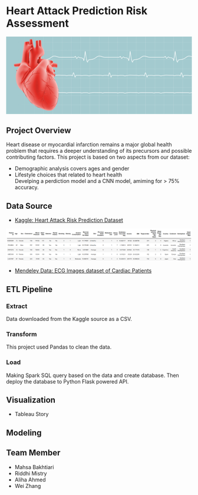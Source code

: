 # Heart Attack Prediction Risk Assessment
<img src="/Images/heart.jpg" /> <br>

## Project Overview
Heart disease or myocardial infarction remains a major global health problem that requires a deeper understanding of its precursors and possible contributing factors.
This project is based on two aspects from our dataset:
* Demographic analysis covers ages and gender <br>
* Lifestyle choices that related to heart health <br>
Develping a perdiction model and a CNN model, amiming for > 75% accuracy.

## Data Source
* [Kaggle: Heart Attack Risk Prediction Dataset](https://www.kaggle.com/datasets/iamsouravbanerjee/heart-attack-prediction-dataset) 
<img src="/Images/dataset.png" />

* [Mendeley Data: ECG Images dataset of Cardiac Patients](https://data.mendeley.com/datasets/gwbz3fsgp8/2)


## ETL Pipeline

### Extract
Data downloaded from the Kaggle source as a CSV.

### Transform
This project used Pandas to clean the data.

### Load
Making Spark SQL query based on the data and create database. Then deploy the database to Python Flask powered API.

## Visualization
* Tableau Story

## Modeling


## Team Member
* Mahsa Bakhtiari
* Riddhi Mistry
* Aliha Ahmed
* Wei Zhang
